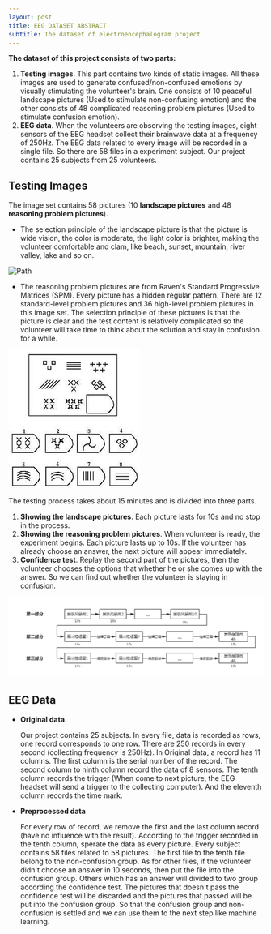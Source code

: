 ```yaml
---
layout: post
title: EEG DATASET ABSTRACT
subtitle: The dataset of electroencephalogram project
---
```


**The dataset of this project consists of two parts:**

1. **Testing images**. This part contains two kinds of static images. All these images are used to generate confused/non-confused emotions by visually stimulating the volunteer's brain. One consists of 10 peaceful landscape pictures (Used to stimulate non-confusing emotion) and the other consists of 48 complicated reasoning problem pictures (Used to stimulate confusion emotion).
2. **EEG data**. When the volunteers are observing the testing images, eight sensors of the EEG headset collect their brainwave data at a frequency of 250Hz. The EEG data related to every image will be recorded in a single file. So there are 58 files in a experiment subject. Our project contains 25 subjects from 25 volunteers.





## Testing Images

The image set contains 58 pictures (10 **landscape pictures** and 48 **reasoning problem pictures**).

* The selection principle of the landscape picture is that the picture is wide vision, the color is moderate, the light color is brighter, making the volunteer comfortable and clam, like beach, sunset, mountain, river valley, lake and so on.

![Path](/img/path.jpg)

* The reasoning problem pictures are from Raven's Standard Progressive Matrices (SPM). Every picture has a hidden regular pattern. There are 12 standard-level problem pictures and 36 high-level problem pictures in this image set. The selection principle of these pictures is that the picture is clear and the test content is relatively complicated so the volunteer will take time to think about the solution and stay in confusion for a while.

![Logic](/img/logic.jpg)

The testing process takes about 15 minutes and is divided into three parts.

1. **Showing the landscape pictures**. Each picture lasts for 10s and no stop in the process.
2. **Showing the reasoning problem pictures**. When volunteer is ready, the experiment begins. Each picture lasts up to 10s. If the volunteer has already choose an answer, the next picture will appear immediately.
3. **Confidence test**. Replay the second part of the pictures, then the volunteer chooses the options that whether he or she comes up with the answer. So we can find out whether the volunteer is staying in confusion.

![Flow](/img/flow.png)



## EEG Data

* **Original data**. 

  Our project contains 25 subjects. In every file, data is recorded as rows, one record corresponds to one row. There are 250 records in every second (collecting frequency is 250Hz). In Original data, a record has 11 columns. The first column is the serial number of the record. The second column to ninth column record the data of 8 sensors. The tenth column records the trigger (When come to next picture, the EEG headset will send a trigger to the collecting computer). And the eleventh column records the time mark. 

* **Preprocessed data**

  For every row of record, we remove the first and the last column record (have no influence with the result). According to the trigger recorded in the tenth column, sperate the data as every picture. Every subject contains 58 files related to 58 pictures. The first file to the tenth file belong to the non-confusion group. As for other files, if the volunteer didn't choose an answer in 10 seconds, then put the file into the confusion group. Others which has an answer will divided to two group according the confidence test. The pictures that doesn't pass the confidence test will be discarded and the pictures that passed will be put into the confusion group. So that the confusion group and non-confusion is settled and we can use them to the next step like machine learning. 